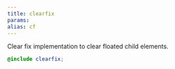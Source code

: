 ```yaml
---
title: clearfix
params:
alias: cf
---
```


Clear fix implementation to clear floated child elements.

```scss
@include clearfix;
```